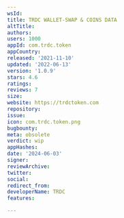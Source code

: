 ```yaml
---
wsId: 
title: TRDC WALLET-SWAP & COINS DATA
altTitle: 
authors: 
users: 1000
appId: com.trdc.token
appCountry: 
released: '2021-11-10'
updated: '2022-06-13'
version: '1.0.9'
stars: 4.6
ratings: 
reviews: 7
size: 
website: https://trdctoken.com
repository: 
issue: 
icon: com.trdc.token.png
bugbounty: 
meta: obsolete
verdict: wip
appHashes: 
date: '2024-06-03'
signer: 
reviewArchive: 
twitter: 
social: 
redirect_from: 
developerName: TRDC
features: 

---
```


